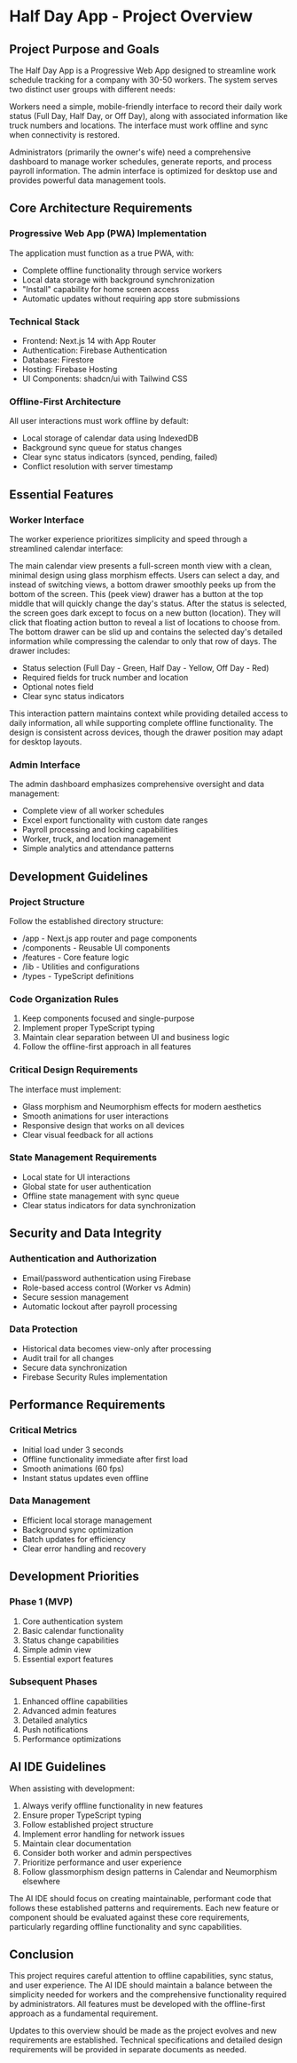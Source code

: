 # Half Day App - Project Overview

## Project Purpose and Goals

The Half Day App is a Progressive Web App designed to streamline work schedule tracking for a company with 30-50 workers. The system serves two distinct user groups with different needs:

Workers need a simple, mobile-friendly interface to record their daily work status (Full Day, Half Day, or Off Day), along with associated information like truck numbers and locations. The interface must work offline and sync when connectivity is restored.

Administrators (primarily the owner's wife) need a comprehensive dashboard to manage worker schedules, generate reports, and process payroll information. The admin interface is optimized for desktop use and provides powerful data management tools.

## Core Architecture Requirements

### Progressive Web App (PWA) Implementation

The application must function as a true PWA, with:

- Complete offline functionality through service workers
- Local data storage with background synchronization
- "Install" capability for home screen access
- Automatic updates without requiring app store submissions

### Technical Stack

- Frontend: Next.js 14 with App Router
- Authentication: Firebase Authentication
- Database: Firestore
- Hosting: Firebase Hosting
- UI Components: shadcn/ui with Tailwind CSS

### Offline-First Architecture

All user interactions must work offline by default:

- Local storage of calendar data using IndexedDB
- Background sync queue for status changes
- Clear sync status indicators (synced, pending, failed)
- Conflict resolution with server timestamp

## Essential Features

### Worker Interface

The worker experience prioritizes simplicity and speed through a streamlined calendar interface:

The main calendar view presents a full-screen month view with a clean, minimal design using glass morphism effects. Users can select a day, and instead of switching views, a bottom drawer smoothly peeks up from the bottom of the screen. This (peek view) drawer has a button at the top middle that will quickly change the day's status. After the status is selected, the screen goes dark except to focus on a new button (location). They will click that floating action button to reveal a list of locations to choose from. The bottom drawer can be slid up and contains the selected day's detailed information while compressing the calendar to only that row of days. The drawer includes:

- Status selection (Full Day - Green, Half Day - Yellow, Off Day - Red)
- Required fields for truck number and location
- Optional notes field
- Clear sync status indicators

This interaction pattern maintains context while providing detailed access to daily information, all while supporting complete offline functionality. The design is consistent across devices, though the drawer position may adapt for desktop layouts.

### Admin Interface

The admin dashboard emphasizes comprehensive oversight and data management:

- Complete view of all worker schedules
- Excel export functionality with custom date ranges
- Payroll processing and locking capabilities
- Worker, truck, and location management
- Simple analytics and attendance patterns

## Development Guidelines

### Project Structure

Follow the established directory structure:

- /app - Next.js app router and page components
- /components - Reusable UI components
- /features - Core feature logic
- /lib - Utilities and configurations
- /types - TypeScript definitions

### Code Organization Rules

1. Keep components focused and single-purpose
2. Implement proper TypeScript typing
3. Maintain clear separation between UI and business logic
4. Follow the offline-first approach in all features

### Critical Design Requirements

The interface must implement:

- Glass morphism and Neumorphism effects for modern aesthetics
- Smooth animations for user interactions
- Responsive design that works on all devices
- Clear visual feedback for all actions

### State Management Requirements

- Local state for UI interactions
- Global state for user authentication
- Offline state management with sync queue
- Clear status indicators for data synchronization

## Security and Data Integrity

### Authentication and Authorization

- Email/password authentication using Firebase
- Role-based access control (Worker vs Admin)
- Secure session management
- Automatic lockout after payroll processing

### Data Protection

- Historical data becomes view-only after processing
- Audit trail for all changes
- Secure data synchronization
- Firebase Security Rules implementation

## Performance Requirements

### Critical Metrics

- Initial load under 3 seconds
- Offline functionality immediate after first load
- Smooth animations (60 fps)
- Instant status updates even offline

### Data Management

- Efficient local storage management
- Background sync optimization
- Batch updates for efficiency
- Clear error handling and recovery

## Development Priorities

### Phase 1 (MVP)

1. Core authentication system
2. Basic calendar functionality
3. Status change capabilities
4. Simple admin view
5. Essential export features

### Subsequent Phases

1. Enhanced offline capabilities
2. Advanced admin features
3. Detailed analytics
4. Push notifications
5. Performance optimizations

## AI IDE Guidelines

When assisting with development:

1. Always verify offline functionality in new features
2. Ensure proper TypeScript typing
3. Follow established project structure
4. Implement error handling for network issues
5. Maintain clear documentation
6. Consider both worker and admin perspectives
7. Prioritize performance and user experience
8. Follow glassmorphism design patterns in Calendar and Neumorphism elsewhere

The AI IDE should focus on creating maintainable, performant code that follows these established patterns and requirements. Each new feature or component should be evaluated against these core requirements, particularly regarding offline functionality and sync capabilities.

## Conclusion

This project requires careful attention to offline capabilities, sync status, and user experience. The AI IDE should maintain a balance between the simplicity needed for workers and the comprehensive functionality required by administrators. All features must be developed with the offline-first approach as a fundamental requirement.

Updates to this overview should be made as the project evolves and new requirements are established. Technical specifications and detailed design requirements will be provided in separate documents as needed.
